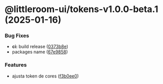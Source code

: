 # @littleroom-ui/tokens-v1.0.0-beta.1 (2025-01-16)


### Bug Fixes

* **ci:** build release ([0373b8e](https://github.com/littleroom-software/ds/commit/0373b8e75f3fa41b013ba474ec4f98340c3e3bb4))
* packages name ([67e9858](https://github.com/littleroom-software/ds/commit/67e9858768eaa53449ffaa48a972e25477233ab8))


### Features

* ajusta token de cores ([f3b0ee0](https://github.com/littleroom-software/ds/commit/f3b0ee0475459ea377c992be9cf4867ccefd4f8a))
